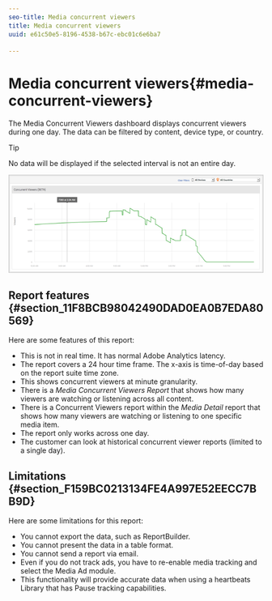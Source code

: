 ```yaml
---
seo-title: Media concurrent viewers
title: Media concurrent viewers
uuid: e61c50e5-8196-4538-b67c-ebc01c6e6ba7

---
```


# Media concurrent viewers{#media-concurrent-viewers}

The Media Concurrent Viewers dashboard displays concurrent viewers during one day. The data can be filtered by content, device type, or country.

>[!TIP]
>
>No data will be displayed if the selected interval is not an entire day.

![](assets/video-concurrent-viewers.png)

## Report features {#section_11F8BCB98042490DAD0EA0B7EDA80569}

Here are some features of this report:

* This is not in real time. It has normal Adobe Analytics latency. 
* The report covers a 24 hour time frame. The x-axis is time-of-day based on the report suite time zone. 
* This shows concurrent viewers at minute granularity. 
* There is a *Media Concurrent Viewers Report* that shows how many viewers are watching or listening across all content. 
* There is a Concurrent Viewers report within the *Media Detail* report that shows how many viewers are watching or listening to one specific media item. 
* The report only works across one day. 
* The customer can look at historical concurrent viewer reports (limited to a single day).

## Limitations {#section_F159BC0213134FE4A997E52EECC7BB9D}

Here are some limitations for this report:

* You cannot export the data, such as ReportBuilder. 
* You cannot present the data in a table format. 
* You cannot send a report via email. 
* Even if you do not track ads, you have to re-enable media tracking and select the Media Ad module. 
* This functionality will provide accurate data when using a heartbeats Library that has Pause tracking capabilities.


